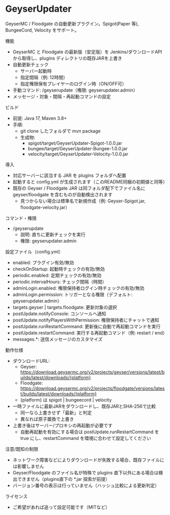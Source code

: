 # GeyserUpdater

GeyserMC / Floodgate の自動更新プラグイン。Spigot(Paper 等), BungeeCord, Velocity をサポート。

機能
- GeyserMC と Floodgate の最新版（安定版）を Jenkins/ダウンロードAPI から取得し、plugins ディレクトリの既存JARを上書き
- 自動更新チェック
  - サーバー起動時
  - 指定間隔（例: 12時間）
  - 指定権限保有プレイヤーのログイン時（ON/OFF可）
- 手動コマンド: /geyserupdate（権限: geyserupdater.admin）
- メッセージ・対象・間隔・再起動コマンドの設定

ビルド
- 前提: Java 17, Maven 3.8+
- 手順:
  - git clone したフォルダで mvn package
  - 生成物:
    - spigot/target/GeyserUpdater-Spigot-1.0.0.jar
    - bungee/target/GeyserUpdater-Bungee-1.0.0.jar
    - velocity/target/GeyserUpdater-Velocity-1.0.0.jar

導入
- 対応サーバーに該当する JAR を plugins フォルダへ配置
- 起動すると config.yml が生成されます（このREADME同梱の初期値と同等）
- 既存の Geyser / Floodgate JAR は同フォルダ配下でファイル名に geyser/floodgate を含むものが自動検出されます
  - 見つからない場合は標準名で新規作成（例: Geyser-Spigot.jar, floodgate-velocity.jar）

コマンド・権限
- /geyserupdate
  - 説明: 直ちに更新チェックを実行
  - 権限: geyserupdater.admin

設定ファイル（config.yml）
- enabled: プラグイン有効/無効
- checkOnStartup: 起動時チェックの有効/無効
- periodic.enabled: 定期チェックの有効/無効
- periodic.intervalHours: チェック間隔（時間）
- adminLogin.enabled: 権限保持者ログイン時チェックの有効/無効
- adminLogin.permission: トリガーとなる権限（デフォルト: geyserupdater.admin）
- targets.geyser | targets.floodgate: 更新対象の選択
- postUpdate.notifyConsole: コンソールへ通知
- postUpdate.notifyPlayersWithPermission: 権限保持者にチャットで通知
- postUpdate.runRestartCommand: 更新後に自動で再起動コマンドを実行
- postUpdate.restartCommand: 実行する再起動コマンド（例: restart / end）
- messages.*: 送信メッセージのカスタマイズ

動作仕様
- ダウンロードURL:
  - Geyser: https://download.geysermc.org/v2/projects/geyser/versions/latest/builds/latest/downloads/{platform}
  - Floodgate: https://download.geysermc.org/v2/projects/floodgate/versions/latest/builds/latest/downloads/{platform}
  - {platform} は spigot | bungeecord | velocity
- 一時ファイルに最新JARをダウンロードし、既存JARとSHA-256で比較
  - 同一なら上書きせず「最新」と判定
  - 異なれば原子置換で上書き
- 上書き後はサーバー/プロキシの再起動が必要です
  - 自動再起動を有効にする場合は postUpdate.runRestartCommand を true にし、restartCommand を環境に合わせて設定してください

注意/既知の制限
- ネットワーク障害などによりダウンロードが失敗する場合、既存ファイルには影響しません
- Geyser/Floodgate のファイル名が特殊で plugins 直下以外にある場合は検出できません（plugins直下の *.jar 探索が前提）
- バージョン番号の表示は行っていません（ハッシュ比較による更新判定）

ライセンス
- ご希望があれば追って設定可能です（MITなど）


